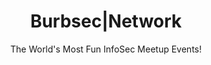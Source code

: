 ---
layout: landingpage
title: "Burbsec&#124;Network"
header_type: splash
subtitle: The World's Most Fun InfoSec Meetup Events!
header_img: "./assets/images/network.gif"
project_links:
    - label: Join the discussion on D i s c o r d!
      icon: fa-brands fa-discord
      url: https://tinyurl.com/burbchat
    - label: Find your weekly local event!
      icon: fa-brands fa-meetup
      url: https://www.meetup.com/burbsec/
---